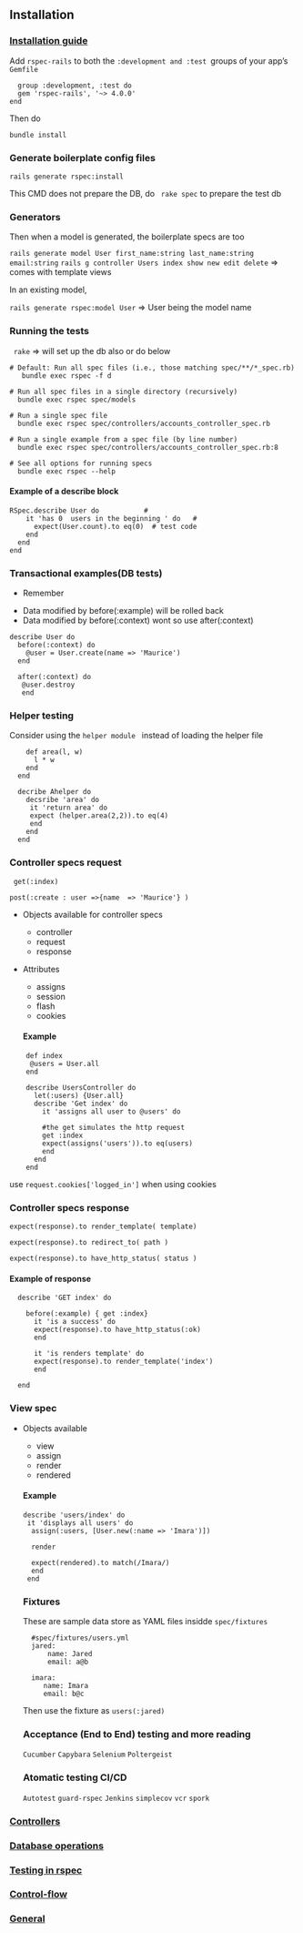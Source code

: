 ## Installation

### [Installation guide](https://github.com/rspec/rspec-rails)

Add `rspec-rails` to both the `:development and :test `groups of your app’s `Gemfile`

```
  group :development, :test do
  gem 'rspec-rails', '~> 4.0.0'
end
```

Then do

`bundle install`

### Generate boilerplate config files

`rails generate rspec:install`

This CMD does not prepare the DB, do ` rake spec` to prepare the test db

### Generators

Then when a model is generated, the boilerplate specs are too

`rails generate model User first_name:string last_name:string email:string`
`rails g controller Users index show new edit delete` => comes with template views

In an existing model,

`rails generate rspec:model User` => User being the model name

### Running the tests
` rake` => will set up the db also or do below
```
# Default: Run all spec files (i.e., those matching spec/**/*_spec.rb)
   bundle exec rspec -f d

# Run all spec files in a single directory (recursively)
  bundle exec rspec spec/models

# Run a single spec file
  bundle exec rspec spec/controllers/accounts_controller_spec.rb

# Run a single example from a spec file (by line number)
  bundle exec rspec spec/controllers/accounts_controller_spec.rb:8

# See all options for running specs
  bundle exec rspec --help
```
#### Example of a describe block

```
RSpec.describe User do           #
    it 'has 0  users in the beginning ' do   #
      expect(User.count).to eq(0)  # test code
    end
  end
end
```

### Transactional examples(DB tests)

* Remember
- Data modified by before(:example) will be rolled back
- Data modified by before(:context) wont so use after(:context)
```
describe User do
  before(:context) do
    @user = User.create(name => 'Maurice')
  end

  after(:context) do
   @user.destroy
   end
```

### Helper testing

Consider using the `helper module ` instead of loading the helper file
``` module Ahelper
    def area(l, w)
      l * w
    end
  end

  decribe Ahelper do
    decsribe 'area' do
     it 'return area' do
     expect (helper.area(2,2)).to eq(4)
     end
    end
  end
```

### Controller specs request
 ` get(:index)`

 `post(:create : user =>{name  => 'Maurice'} )`

 * Objects available for controller specs
   - controller
   - request
   - response

  * Attributes
    - assigns
    - session
    - flash
    - cookies

    #### Example
```
    def index
     @users = User.all
    end

    describe UsersController do
      let(:users) {User.all}
      describe 'Get index' do
        it 'assigns all user to @users' do

        #the get simulates the http request
        get :index
        expect(assigns('users')).to eq(users) 
        end
      end
    end
```
use `request.cookies['logged_in']` when using cookies

### Controller specs response

`expect(response).to render_template( template)`

`expect(response).to redirect_to( path )`

`expect(response).to have_http_status( status )`

#### Example of response
```
  describe 'GET index' do

    before(:example) { get :index}
      it 'is a success' do
      expect(response).to have_http_status(:ok)
      end

      it 'is renders template' do
      expect(response).to render_template('index')
      end
    
  end
```

### View spec
* Objects available
  - view
  - assign
  - render
  - rendered

  #### Example
  ```
  describe 'users/index' do
   it 'displays all users' do 
    assign(:users, [User.new(:name => 'Imara')])

    render

    expect(rendered).to match(/Imara/)
    end
   end
  
  ```

  ### Fixtures
  These are sample data store as YAML files insidde `spec/fixtures`
  ``` 
    #spec/fixtures/users.yml
    jared:
        name: Jared
        email: a@b

    imara:
       name: Imara
       email: b@c
  ```

  Then use the fixture as `users(:jared)`

  ### Acceptance (End to End) testing and more reading
  `Cucumber`
  `Capybara`
  `Selenium`
  `Poltergeist`

  ### Atomatic testing CI/CD
  `Autotest`
  `guard-rspec`
  `Jenkins`
  `simplecov`
  `vcr`
  `spork`




### [Controllers](controllers.md)

### [Database operations](database.md)

### [Testing in rspec](testing.md)

### [Control-flow](control-flow.md)

### [General](README.md)
